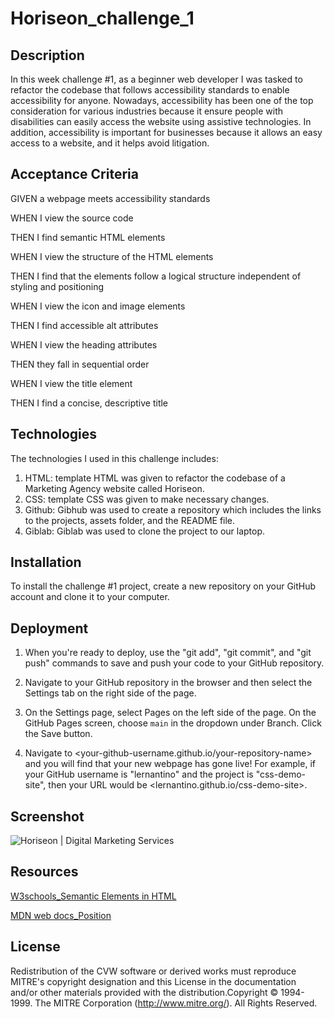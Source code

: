 # Horiseon_challenge_1

## Description
In this week challenge #1, as a beginner web developer I was tasked to refactor the codebase that follows accessibility standards to enable accessibility for anyone. Nowadays, accessibility has been one of the top consideration for various industries because it ensure people with disabilities can easily access the website using assistive technologies. In addition, accessibility is important for businesses because it allows an easy access to a website, and it helps avoid litigation.

## Acceptance Criteria
GIVEN a webpage meets accessibility standards

WHEN I view the source code

THEN I find semantic HTML elements

WHEN I view the structure of the HTML elements

THEN I find that the elements follow a logical structure independent of styling and positioning

WHEN I view the icon and image elements

THEN I find accessible alt attributes

WHEN I view the heading attributes

THEN they fall in sequential order

WHEN I view the title element

THEN I find a concise, descriptive title

## Technologies
The technologies I used in this challenge includes:
1. HTML: template HTML was given to refactor the codebase of a Marketing Agency website called Horiseon.
2. CSS: template CSS was given to make necessary changes.
3. Github: Gibhub was used to create a repository which includes the links to the projects, assets folder, and the README file.
4. Giblab: Giblab was used to clone the project to our laptop.

## Installation
To install the challenge #1 project, create a new repository on your GitHub account and clone it to your computer.

## Deployment
1. When you're ready to deploy, use the "git add", "git commit", and "git push" commands to save and push your code to your GitHub repository.

2. Navigate to your GitHub repository in the browser and then select the Settings tab on the right side of the page.

3. On the Settings page, select Pages on the left side of the page. On the GitHub Pages screen, choose `main` in the dropdown under Branch. Click the Save button.

4. Navigate to <your-github-username.github.io/your-repository-name> and you will find that your new webpage has gone live! For example, if your GitHub username is "lernantino" and the project is "css-demo-site", then your URL would be <lernantino.github.io/css-demo-site>.

## Screenshot

   ![Horiseon | Digital Marketing Services](assets/images/Horiseon_screenshot.png)
    

## Resources
[W3schools_Semantic Elements in HTML](https://www.w3schools.com/html/html5_semantic_elements.asp)

[MDN web docs_Position](https://developer.mozilla.org/en-US/docs/Web/CSS/position)

## License

Redistribution of the CVW software or derived works must reproduce MITRE's copyright designation and this License in the documentation and/or other materials provided with the distribution.Copyright © 1994-1999. The MITRE Corporation (http://www.mitre.org/). All Rights Reserved.

